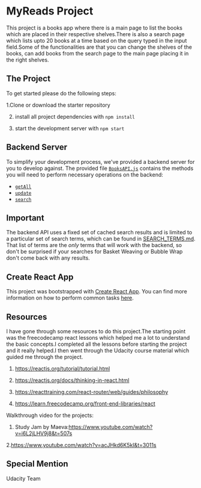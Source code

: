 # MyReads Project
This project is a books app where there is a main page to list the books which are placed in their respective shelves.There is also a search page which lists upto 20 books at a time based on the query typed in the input field.Some of the functionalities are that you can change the shelves of the books, can add books from the search page to the main page placing it in the right shelves.

## The Project

To get started please do the following steps:

1.Clone or download the starter repository

2. install all project dependencies with `npm install`

2. start the development server with `npm start`

## Backend Server

To simplify your development process, we've provided a backend server for you to develop against. The provided file [`BooksAPI.js`](src/BooksAPI.js) contains the methods you will need to perform necessary operations on the backend:

* [`getAll`](#getall)
* [`update`](#update)
* [`search`](#search)


## Important
The backend API uses a fixed set of cached search results and is limited to a particular set of search terms, which can be found in [SEARCH_TERMS.md](SEARCH_TERMS.md). That list of terms are the _only_ terms that will work with the backend, so don't be surprised if your searches for Basket Weaving or Bubble Wrap don't come back with any results.

## Create React App

This project was bootstrapped with [Create React App](https://github.com/facebookincubator/create-react-app). You can find more information on how to perform common tasks [here](https://github.com/facebookincubator/create-react-app/blob/master/packages/react-scripts/template/README.md).

## Resources

I have gone through some resources to do this project.The starting point was the freecodecamp react lessons which helped me a lot to understand the basic concepts.I completed all the lessons before starting the project and it really helped.I then went through the Udacity course material which guided me through the project.

1. https://reactjs.org/tutorial/tutorial.html

2. https://reactjs.org/docs/thinking-in-react.html

3. https://reacttraining.com/react-router/web/guides/philosophy

4. https://learn.freecodecamp.org/front-end-libraries/react

Walkthrough video for the projects: 

1. Study Jam by Maeva:https://www.youtube.com/watch?v=i6L2jLHV9j8&t=507s

2.https://www.youtube.com/watch?v=acJHkd6K5kI&t=3011s

## Special Mention

Udacity Team
